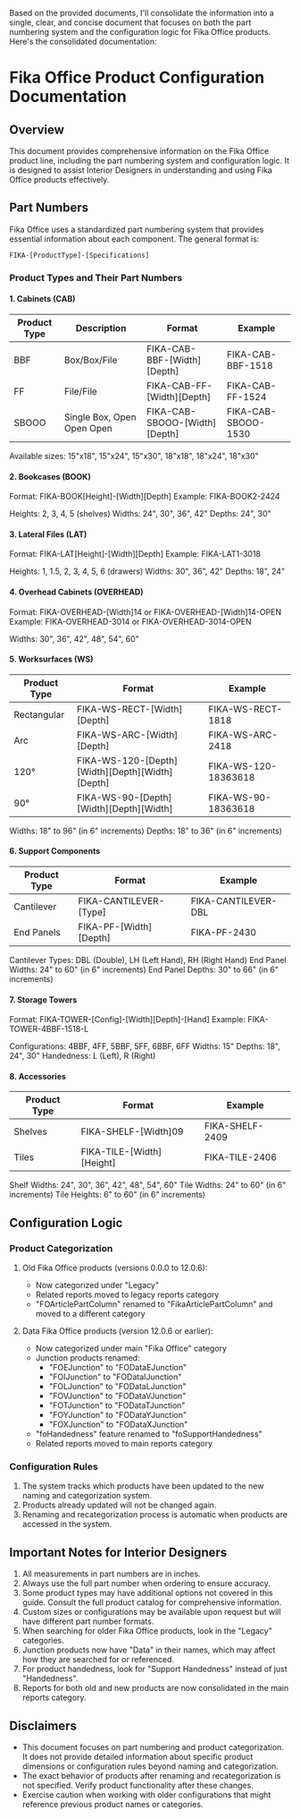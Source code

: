 Based on the provided documents, I'll consolidate the information into a single, clear, and concise document that focuses on both the part numbering system and the configuration logic for Fika Office products. Here's the consolidated documentation:

# Fika Office Product Configuration Documentation

## Overview

This document provides comprehensive information on the Fika Office product line, including the part numbering system and configuration logic. It is designed to assist Interior Designers in understanding and using Fika Office products effectively.

## Part Numbers

Fika Office uses a standardized part numbering system that provides essential information about each component. The general format is:

```
FIKA-[ProductType]-[Specifications]
```

### Product Types and Their Part Numbers

#### 1. Cabinets (CAB)

| Product Type | Description | Format | Example |
|--------------|-------------|--------|---------|
| BBF | Box/Box/File | FIKA-CAB-BBF-[Width][Depth] | FIKA-CAB-BBF-1518 |
| FF | File/File | FIKA-CAB-FF-[Width][Depth] | FIKA-CAB-FF-1524 |
| SBOOO | Single Box, Open Open Open | FIKA-CAB-SBOOO-[Width][Depth] | FIKA-CAB-SBOOO-1530 |

Available sizes: 15"x18", 15"x24", 15"x30", 18"x18", 18"x24", 18"x30"

#### 2. Bookcases (BOOK)

Format: FIKA-BOOK[Height]-[Width][Depth]
Example: FIKA-BOOK2-2424

Heights: 2, 3, 4, 5 (shelves)
Widths: 24", 30", 36", 42"
Depths: 24", 30"

#### 3. Lateral Files (LAT)

Format: FIKA-LAT[Height]-[Width][Depth]
Example: FIKA-LAT1-3018

Heights: 1, 1.5, 2, 3, 4, 5, 6 (drawers)
Widths: 30", 36", 42"
Depths: 18", 24"

#### 4. Overhead Cabinets (OVERHEAD)

Format: FIKA-OVERHEAD-[Width]14 or FIKA-OVERHEAD-[Width]14-OPEN
Example: FIKA-OVERHEAD-3014 or FIKA-OVERHEAD-3014-OPEN

Widths: 30", 36", 42", 48", 54", 60"

#### 5. Worksurfaces (WS)

| Product Type | Format | Example |
|--------------|--------|---------|
| Rectangular | FIKA-WS-RECT-[Width][Depth] | FIKA-WS-RECT-1818 |
| Arc | FIKA-WS-ARC-[Width][Depth] | FIKA-WS-ARC-2418 |
| 120° | FIKA-WS-120-[Depth][Width][Depth][Width][Depth] | FIKA-WS-120-18363618 |
| 90° | FIKA-WS-90-[Depth][Width][Depth][Width] | FIKA-WS-90-18363618 |

Widths: 18" to 96" (in 6" increments)
Depths: 18" to 36" (in 6" increments)

#### 6. Support Components

| Product Type | Format | Example |
|--------------|--------|---------|
| Cantilever | FIKA-CANTILEVER-[Type] | FIKA-CANTILEVER-DBL |
| End Panels | FIKA-PF-[Width][Depth] | FIKA-PF-2430 |

Cantilever Types: DBL (Double), LH (Left Hand), RH (Right Hand)
End Panel Widths: 24" to 60" (in 6" increments)
End Panel Depths: 30" to 66" (in 6" increments)

#### 7. Storage Towers

Format: FIKA-TOWER-[Config]-[Width][Depth]-[Hand]
Example: FIKA-TOWER-4BBF-1518-L

Configurations: 4BBF, 4FF, 5BBF, 5FF, 6BBF, 6FF
Widths: 15"
Depths: 18", 24", 30"
Handedness: L (Left), R (Right)

#### 8. Accessories

| Product Type | Format | Example |
|--------------|--------|---------|
| Shelves | FIKA-SHELF-[Width]09 | FIKA-SHELF-2409 |
| Tiles | FIKA-TILE-[Width][Height] | FIKA-TILE-2406 |

Shelf Widths: 24", 30", 36", 42", 48", 54", 60"
Tile Widths: 24" to 60" (in 6" increments)
Tile Heights: 6" to 60" (in 6" increments)

## Configuration Logic

### Product Categorization

1. Old Fika Office products (versions 0.0.0 to 12.0.6):
   - Now categorized under "Legacy"
   - Related reports moved to legacy reports category
   - "FOArticlePartColumn" renamed to "FikaArticlePartColumn" and moved to a different category

2. Data Fika Office products (version 12.0.6 or earlier):
   - Now categorized under main "Fika Office" category
   - Junction products renamed:
     - "FOEJunction" to "FODataEJunction"
     - "FOIJunction" to "FODataIJunction"
     - "FOLJunction" to "FODataLJunction"
     - "FOVJunction" to "FODataVJunction"
     - "FOTJunction" to "FODataTJunction"
     - "FOYJunction" to "FODataYJunction"
     - "FOXJunction" to "FODataXJunction"
   - "foHandedness" feature renamed to "foSupportHandedness"
   - Related reports moved to main reports category

### Configuration Rules

1. The system tracks which products have been updated to the new naming and categorization system.
2. Products already updated will not be changed again.
3. Renaming and recategorization process is automatic when products are accessed in the system.

## Important Notes for Interior Designers

1. All measurements in part numbers are in inches.
2. Always use the full part number when ordering to ensure accuracy.
3. Some product types may have additional options not covered in this guide. Consult the full product catalog for comprehensive information.
4. Custom sizes or configurations may be available upon request but will have different part number formats.
5. When searching for older Fika Office products, look in the "Legacy" categories.
6. Junction products now have "Data" in their names, which may affect how they are searched for or referenced.
7. For product handedness, look for "Support Handedness" instead of just "Handedness".
8. Reports for both old and new products are now consolidated in the main reports category.

## Disclaimers

- This document focuses on part numbering and product categorization. It does not provide detailed information about specific product dimensions or configuration rules beyond naming and categorization.
- The exact behavior of products after renaming and recategorization is not specified. Verify product functionality after these changes.
- Exercise caution when working with older configurations that might reference previous product names or categories.